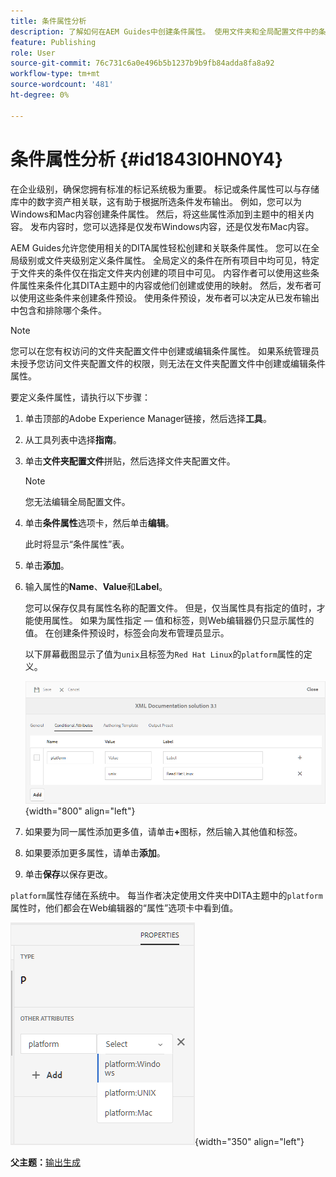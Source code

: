 ```yaml
---
title: 条件属性分析
description: 了解如何在AEM Guides中创建条件属性。 使用文件夹和全局配置文件中的条件属性来条件化您的内容。
feature: Publishing
role: User
source-git-commit: 76c731c6a0e496b5b1237b9b9fb84adda8fa8a92
workflow-type: tm+mt
source-wordcount: '481'
ht-degree: 0%

---
```


# 条件属性分析 {#id1843I0HN0Y4}

在企业级别，确保您拥有标准的标记系统极为重要。 标记或条件属性可以与存储库中的数字资产相关联，这有助于根据所选条件发布输出。 例如，您可以为Windows和Mac内容创建条件属性。 然后，将这些属性添加到主题中的相关内容。 发布内容时，您可以选择是仅发布Windows内容，还是仅发布Mac内容。

AEM Guides允许您使用相关的DITA属性轻松创建和关联条件属性。 您可以在全局级别或文件夹级别定义条件属性。 全局定义的条件在所有项目中均可见，特定于文件夹的条件仅在指定文件夹内创建的项目中可见。 内容作者可以使用这些条件属性来条件化其DITA主题中的内容或他们创建或使用的映射。 然后，发布者可以使用这些条件来创建条件预设。 使用条件预设，发布者可以决定从已发布输出中包含和排除哪个条件。

>[!NOTE]
>
> 您可以在您有权访问的文件夹配置文件中创建或编辑条件属性。 如果系统管理员未授予您访问文件夹配置文件的权限，则无法在文件夹配置文件中创建或编辑条件属性。

要定义条件属性，请执行以下步骤：

1. 单击顶部的Adobe Experience Manager链接，然后选择&#x200B;**工具**。

1. 从工具列表中选择&#x200B;**指南**。

1. 单击&#x200B;**文件夹配置文件**&#x200B;拼贴，然后选择文件夹配置文件。

   >[!NOTE]
   >
   > 您无法编辑全局配置文件。

1. 单击&#x200B;**条件属性**&#x200B;选项卡，然后单击&#x200B;**编辑**。

   此时将显示“条件属性”表。

1. 单击&#x200B;**添加**。

1. 输入属性的&#x200B;**Name**、**Value**&#x200B;和&#x200B;**Label**。

   您可以保存仅具有属性名称的配置文件。 但是，仅当属性具有指定的值时，才能使用属性。 如果为属性指定 — 值和标签，则Web编辑器仍只显示属性的值。 在创建条件预设时，标签会向发布管理员显示。

   以下屏幕截图显示了值为`unix`且标签为`Red Hat Linux`的`platform`属性的定义。

   ![](images/add-profile.png){width="800" align="left"}

1. 如果要为同一属性添加更多值，请单击&#x200B;**+**&#x200B;图标，然后输入其他值和标签。

1. 如果要添加更多属性，请单击&#x200B;**添加**。

1. 单击&#x200B;**保存**&#x200B;以保存更改。


`platform`属性存储在系统中。 每当作者决定使用文件夹中DITA主题中的`platform`属性时，他们都会在Web编辑器的“属性”选项卡中看到值。

![](images/properties-tab.png){width="350" align="left"}

**父主题：**[&#x200B;输出生成](generate-output.md)
